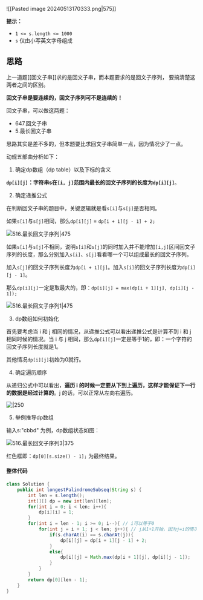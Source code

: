 ![[Pasted image 20240513170333.png|575]]

**提示：**
- `1 <= s.length <= 1000`
- `s` 仅由小写英文字母组成

## 思路

上一道题[[回文子串]]求的是回文子串，而本题要求的是回文子序列， 要搞清楚这两者之间的区别。

**回文子串是要连续的，回文子序列可不是连续的！** 

回文子串，可以做这两题：

- 647.回文子串
- 5.最长回文子串

思路其实是差不多的，但本题要比求回文子串简单一点，因为情况少了一点。

动规五部曲分析如下：

1. 确定dp数组（dp table）以及下标的含义

**`dp[i][j]`：字符串s在`[i, j]`范围内最长的回文子序列的长度为`dp[i][j]`**。

2. 确定递推公式

在判断回文子串的题目中，关键逻辑就是看`s[i]`与`s[j]`是否相同。

如果`s[i]`与`s[j]`相同，那么`dp[i][j]` = `dp[i + 1][j - 1] + 2;`

![516.最长回文子序列|475](https://code-thinking-1253855093.file.myqcloud.com/pics/20210127151350563.jpg)

如果`s[i]`与`s[j]`不相同，说明`s[i]`和`s[j]`的同时加入并不能增加`[i,j]`区间回文子序列的长度，那么分别加入`s[i]`、`s[j]`看看哪一个可以组成最长的回文子序列。

加入`s[j]`的回文子序列长度为`dp[i + 1][j]`。加入`s[i]`的回文子序列长度为`dp[i][j - 1]`。

那么`dp[i][j]`一定是取最大的，即：`dp[i][j] = max(dp[i + 1][j], dp[i][j - 1]);`

![516.最长回文子序列1|475](https://code-thinking-1253855093.file.myqcloud.com/pics/20210127151420476.jpg)


3. dp数组如何初始化

首先要考虑当 i 和 j 相同的情况，从递推公式可以看出递推公式是计算不到 i 和 j 相同时候的情况。当 i 与 j 相同，那么`dp[i][j]`一定是等于1的，即：一个字符的回文子序列长度就是1。

其他情况`dp[i][j]`初始为0就行。


4. 确定遍历顺序

从递归公式中可以看出，**遍历 i 的时候一定要从下到上遍历，这样才能保证下一行的数据是经过计算的**。j 的话，可以正常从左向右遍历。

![|250](https://code-thinking-1253855093.file.myqcloud.com/pics/20230102172155.png)


5. 举例推导dp数组

输入s:"cbbd" 为例，dp数组状态如图：

![516.最长回文子序列3|375](https://code-thinking-1253855093.file.myqcloud.com/pics/20210127151521432.jpg)

红色框即：`dp[0][s.size() - 1];` 为最终结果。

#### 整体代码


```java
class Solution {
    public int longestPalindromeSubseq(String s) {
        int len = s.length();
        int[][] dp = new int[len][len];
        for(int i = 0; i < len; i++){
            dp[i][i] = 1;
        }
        for(int i = len - 1; i >= 0; i--){ // i可以等于0
            for(int j = i + 1; j < len; j++){ // j从1+1开始，因为j=i的情况已经初始化过了
                if(s.charAt(i) == s.charAt(j)){
                    dp[i][j] = dp[i + 1][j - 1] + 2;
                }
                else{
                    dp[i][j] = Math.max(dp[i + 1][j], dp[i][j - 1]);
                }
            }
        }
        return dp[0][len - 1];
    }
}
```
